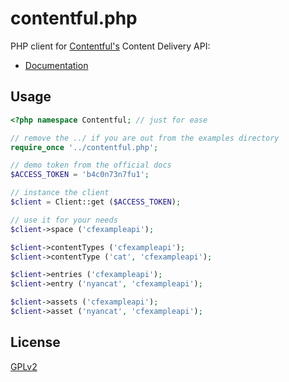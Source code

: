 # contentful.php

PHP client for [Contentful's](https://www.contentful.com) Content Delivery API:

- [Documentation](https://www.contentful.com/developers/documentation/content-delivery-api)

## Usage

``` php
<?php namespace Contentful; // just for ease

// remove the ../ if you are out from the examples directory
require_once '../contentful.php';

// demo token from the official docs
$ACCESS_TOKEN = 'b4c0n73n7fu1';

// instance the client
$client = Client::get ($ACCESS_TOKEN);

// use it for your needs
$client->space ('cfexampleapi');

$client->contentTypes ('cfexampleapi');
$client->contentType ('cat', 'cfexampleapi');

$client->entries ('cfexampleapi');
$client->entry ('nyancat', 'cfexampleapi');

$client->assets ('cfexampleapi');
$client->asset ('nyancat', 'cfexampleapi');
```

## License

[GPLv2](http://www.opensource.org/licenses/GPL-2.0)